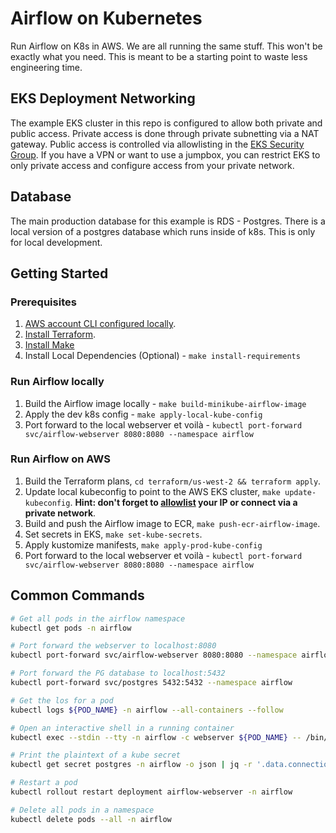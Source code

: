 # Airflow on Kubernetes

Run Airflow on K8s in AWS. We are all running the same stuff. This won't be exactly what you need. This is meant to be a starting point to waste less engineering time.

## EKS Deployment Networking

The example EKS cluster in this repo is configured to allow both private and public access. Private access is done through private subnetting via a NAT gateway. Public access is controlled via allowlisting in the [EKS Security Group](./terraform/modules/airflow/variables.tf#L23). If you have a VPN or want to use a jumpbox, you can restrict EKS to only private access and configure access from your private network.

## Database

The main production database for this example is RDS - Postgres. There is a local version of a postgres database which runs inside of k8s. This is only for local development.

## Getting Started

### Prerequisites

1. [AWS account CLI configured locally](https://docs.aws.amazon.com/cli/latest/userguide/cli-chap-configure.html).
2. [Install Terraform](https://developer.hashicorp.com/terraform/tutorials/aws-get-started/install-cli).
3. [Install Make](https://formulae.brew.sh/formula/make)
4. Install Local Dependencies (Optional) - `make install-requirements`

### Run Airflow locally

1. Build the Airflow image locally - `make build-minikube-airflow-image`
2. Apply the dev k8s config - `make apply-local-kube-config`
3. Port forward to the local webserver et voilà - `kubectl port-forward svc/airflow-webserver 8080:8080 --namespace airflow`

### Run Airflow on AWS

1. Build the Terraform plans, `cd terraform/us-west-2 && terraform apply`.
2. Update local kubeconfig to point to the AWS EKS cluster, `make update-kubeconfig`. __Hint: don't forget to [allowlist](./terraform/modules/k8s/variables.tf#L23) your IP or connect via a private network__.
3. Build and push the Airflow image to ECR, `make push-ecr-airflow-image`.
4. Set secrets in EKS, `make set-kube-secrets`.
5. Apply kustomize manifests, `make apply-prod-kube-config`
6. Port forward to the local webserver et voilà - `kubectl port-forward svc/airflow-webserver 8080:8080 --namespace airflow`

## Common Commands

```bash
# Get all pods in the airflow namespace
kubectl get pods -n airflow

# Port forward the webserver to localhost:8080
kubectl port-forward svc/airflow-webserver 8080:8080 --namespace airflow

# Port forward the PG database to localhost:5432
kubectl port-forward svc/postgres 5432:5432 --namespace airflow

# Get the los for a pod
kubectl logs ${POD_NAME} -n airflow --all-containers --follow

# Open an interactive shell in a running container
kubectl exec --stdin --tty -n airflow -c webserver ${POD_NAME} -- /bin/sh

# Print the plaintext of a kube secret
kubectl get secret postgres -n airflow -o json | jq -r '.data.connection' | base64 --decode

# Restart a pod
kubectl rollout restart deployment airflow-webserver -n airflow

# Delete all pods in a namespace
kubectl delete pods --all -n airflow
```
